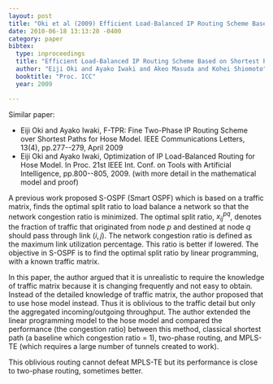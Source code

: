 ```yaml
---
layout: post
title: "Oki et al (2009) Efficient Load-Balanced IP Routing Scheme Based on Shortest Paths in Hose Model (ICC)"
date: 2010-06-18 13:13:20 -0400
category: paper
bibtex:
  type: inproceedings
  title: "Efficient Load-Balanced IP Routing Scheme Based on Shortest Paths in Hose Model"
  author: "Eiji Oki and Ayako Iwaki and Akeo Masuda and Kohei Shiomoto"
  booktitle: "Proc. ICC"
  year: 2009

---
```

Similar paper:

  - Eiji Oki and Ayako Iwaki, F-TPR: Fine Two-Phase IP Routing Scheme over Shortest Paths for Hose Model.
    IEEE Communications Letters, 13(4), pp.277--279, April 2009
  - Eiji Oki and Ayako Iwaki, Optimization of IP Load-Balanced Routing for Hose Model.
    In Proc. 21st IEEE Int. Conf. on Tools with Artificial Intelligence, pp.800--805, 2009. (with more detail in the mathematical model and proof)


A previous work proposed S-OSPF (Smart OSPF) which is based on a traffic
matrix, finds the optimal split ratio to load balance a network so that the
network congestion ratio is minimized. The optimal split ratio, $x_{ij}^{pq}$,
denotes the fraction of traffic that originated from node $p$ and destined at
node $q$ should pass through link $(i,j)$. The network congestion ratio is defined
as the maximum link utilization percentage. This ratio is better if lowered.
The objective in S-OSPF is to find the optimal split ratio by linear
programming, with a known traffic matrix.

In this paper, the author argued that it is unrealistic to require the
knowledge of traffic matrix because it is changing frequently and not easy to
obtain. Instead of the detailed knowledge of traffic matrix, the author
proposed that to use hose model instead. Thus it is oblivious to the traffic
detail but only the aggregated incoming/outgoing throughput. The author
extended the linear programming model to the hose model and compared the
performance (the congestion ratio) between this method, classical shortest path
(a baseline which congestion ratio = 1), two-phase routing, and MPLS-TE (which
requires a large number of tunnels created to work).

This oblivious routing cannot defeat MPLS-TE but its performance is close to
two-phase routing, sometimes better.
